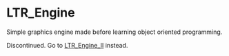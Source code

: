# LTR_Engine

Simple graphics engine made before learning object oriented programming.

Discontinued. 
Go to [LTR_Engine_II](https://github.com/fafa64no/LTR_Engine_II) instead.
